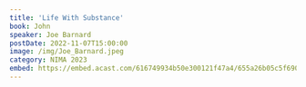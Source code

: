 ```yaml
---
title: 'Life With Substance'
book: John
speaker: Joe Barnard
postDate: 2022-11-07T15:00:00
image: /img/Joe_Barnard.jpeg
category: NIMA 2023
embed: https://embed.acast.com/616749934b50e300121f47a4/655a26b05c5f690012786b1d?theme=light&subscribe=false
---
```

